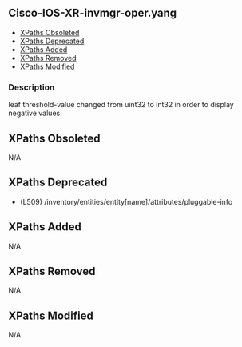 ## Cisco-IOS-XR-invmgr-oper.yang

- [XPaths Obsoleted](#xpaths-obsoleted)
- [XPaths Deprecated](#xpaths-deprecated)
- [XPaths Added](#xpaths-added)
- [XPaths Removed](#xpaths-removed)
- [XPaths Modified](#xpaths-modified)

### Description

leaf threshold-value changed from uint32 to int32 in order to display negative values.

## XPaths Obsoleted

N/A

## XPaths Deprecated

- (L509)	/inventory/entities/entity[name]/attributes/pluggable-info

## XPaths Added

N/A

## XPaths Removed

N/A

## XPaths Modified

N/A

